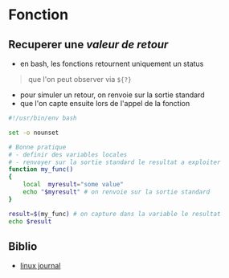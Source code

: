 # Fonction

## Recuperer une _valeur de retour_

- en bash, les fonctions retournent uniquement un status
> que l'on peut observer via `${?}`
- pour simuler un retour, on renvoie sur la sortie standard
- que l'on capte ensuite lors de l'appel de la fonction

```bash
#!/usr/bin/env bash

set -o nounset

# Bonne pratique
# - definir des variables locales
# - renvoyer sur la sortie standard le resultat a exploiter
function my_func()
{
    local  myresult="some value"
    echo "$myresult" # on renvoie sur la sortie standard
}

result=$(my_func) # on capture dans la variable le resultat  
echo $result
```

## Biblio

- [linux journal](https://www.linuxjournal.com/content/return-values-bash-functions)
